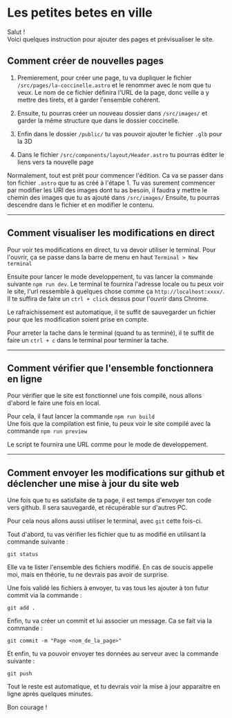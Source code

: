# Les petites betes en ville

Salut !  
Voici quelques instruction pour ajouter des pages et prévisualiser le site.

## Comment créer de nouvelles pages

1. Premierement, pour créer une page, tu va dupliquer le fichier `/src/pages/la-coccinelle.astro` et le renommer avec le nom que tu veux. Le nom de ce fichier définira l'URL de la page, donc veille a y mettre des tirets, et à garder l'ensemble cohérent.

2. Ensuite, tu pourras créer un nouveau dossier dans `/src/images/` et garder la même structure que dans le dossier coccinelle.

3. Enfin dans le dossier `/public/` tu vas pouvoir ajouter le fichier `.glb` pour la 3D

4. Dans le fichier `/src/components/layout/Header.astro` tu pourras éditer le liens vers ta nouvelle page


Normalement, tout est prêt pour commencer l'édition. Ca va se passer dans ton fichier `.astro` que tu as créé à l'étape 1.
Tu vas surement commencer par modifier les URl des images dont tu as besoin, il faudra y mettre le chemin des images que tu as ajouté dans `/src/images/`
Ensuite, tu pourras descendre dans le fichier et en modifier le contenu.

___

## Comment visualiser les modifications en direct

Pour voir tes modifications en direct, tu va devoir utiliser le terminal. Pour l'ouvrir, ça se passe dans la barre de menu en haut `Terminal > New terminal`

Ensuite pour lancer le mode developpement, tu vas lancer la commande suivante `npm run dev`. Le terminal te fournira l'adresse locale ou tu peux voir le site, l'url ressemble à quelques chose comme ça `http://localhost:xxxx/`. Il te suffira de faire un `ctrl + click` dessus pour l'ouvrir dans Chrome.

Le rafraichissement est automatique, il te suffit de sauvegarder un fichier pour que les modification soient prise en compte.

Pour arreter la tache dans le terminal (quand tu as terminé), il te suffit de faire un `ctrl + c` dans le terminal pour terminer la tache.

___

## Comment vérifier que l'ensemble fonctionnera en ligne

Pour vérifier que le site est fonctionnel une fois compilé, nous allons d'abord le faire une fois en local.

Pour cela, il faut lancer la commande `npm run build`  
Une fois que la compilation est finie, tu peux voir le site compilé avec la commande `npm run preview`

Le script te fournira une URL comme pour le mode de developpement.

___

## Comment envoyer les modifications sur github et déclencher une mise à jour du site web

Une fois que tu es satisfaite de ta page, il est temps d'envoyer ton code vers github. Il sera sauvegardé, et récupérable sur d'autres PC.

Pour cela nous allons aussi utiliser le terminal, avec `git` cette fois-ci.

Tout d'abord, tu vas vérifier les fichier que tu as modifié en utilisant la commande suivante :
```git
git status
```
Elle va te lister l'ensemble des fichiers modifié. En cas de soucis appelle moi, mais en théorie, tu ne devrais pas avoir de surprise.

Une fois validé les fichiers à envoyer, tu vas tous les ajouter à ton futur commit via la commande :
```git
git add .
```

Enfin, tu va créer un commit et lui associer un message. Ca se fait via la commande :
```git
git commit -m "Page <nom_de_la_page>"
```

Et enfin, tu va pouvoir envoyer tes données au serveur avec la commande suivante :
```git
git push
```


Tout le reste est automatique, et tu devrais voir la mise à jour apparaitre en ligne après quelques minutes.


Bon courage !
